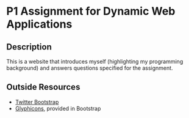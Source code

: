 P1 Assignment for Dynamic Web Applications
==========================================

Description
-----------
This is a website that introduces myself (highlighting my programming background) and answers questions specified for the assignment.

Outside Resources
-----------------
* [Twitter Bootstrap](http://getbootstrap.com)
* [Glyphicons](http://glyphicons.com), provided in Bootstrap